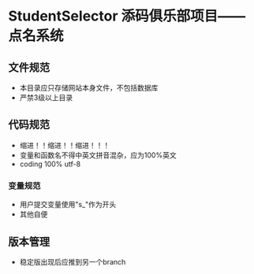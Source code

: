 # StudentSelector 添码俱乐部项目——点名系统
## 文件规范
- 本目录应只存储网站本身文件，不包括数据库
- 严禁3级以上目录
## 代码规范
- 缩进！！缩进！！缩进！！！
- 变量和函数名不得中英文拼音混杂，应为100%英文
- coding 100% utf-8
### 变量规范
- 用户提交变量使用"s_"作为开头
- 其他自便
## 版本管理
- 稳定版出现后应推到另一个branch


